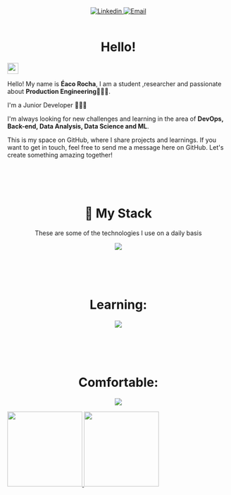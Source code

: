 <div align="center">

 <a href="https://www.linkedin.com/in/edilson-rocha-8025351bb/">
 <img src="https://img.shields.io/badge/-LinkedIn-blue?style=for-the-badge&logo=Linkedin&logoColor=white" alt="Linkedin" title="Linkedin" >
 </a> 

 <a href="mailto:eacorocha@gmail.com">
 <img src="https://img.shields.io/badge/-Email-EA4335?style=for-the-badge&logo=Gmail&logoColor=white" alt="Email" title="Email" >
 </a> 
<br />
<br />
</div>
<h1 align="center">Hello!</h1>
<img src="./.github/Hi.gif" width="25">
<p>Hello! My name is <strong>Éaco Rocha</strong>, I am a student ,researcher and passionate about <strong>Production Engineering</strong>👨🏾‍🔬.</p>
<p>I'm a Junior Developer 👨🏾‍💻</p>
<p>I'm always looking for new challenges and learning in the area of ​​<strong>DevOps, Back-end, Data Analysis, Data Science and ML</strong>.</p>
<p>This is my space on GitHub, where I share projects and learnings. If you want to get in touch, feel free to send me a message here on GitHub. Let's create something amazing together!</p>
<h1 align="center"> <br/><br/>🔮 My Stack</h1>
<p align="center">
These are some of the technologies I use on a daily basis  <div align="center">
<p align="center">
            <a href="https://skillicons.dev">
               <img src="https://skillicons.dev/icons?i=git,github,stackoverflow,vscode,mysql,postgres,python,cpp" />

</a>
          </p>
<h1 align="center"> <br/><br/> Learning:</h1>
<p align="center">
            <a href="https://skillicons.dev">
               <img src="https://skillicons.dev/icons?i=linux,git,kubernetes,docker,postgres,mysql,cpp,python,solidity,golang" />
            </a>
          </p>
<h1 align="center"> <br/><br/>Comfortable:</h1>
<p align="center">
            <a href="https://skillicons.dev">
               <img src="https://skillicons.dev/icons?i=git,mysql,cpp,python,docker" />
            </a>
          </p>

</div>
  </p>
<div>
 <a href="https://github.com/Rxz1Eaco">
 <img loading="lazy" height="170em" src="https://github-readme-stats.vercel.app/api/top-langs/?username=Rxz1Eaco&layout=compact&langs_count=7&theme=dracula"/>
 <img loading="lazy" height="170em" src="https://github-readme-stats.vercel.app/api?username=Rxz1Eaco&show_icons=true&theme=dracula&include_all_commits=true&count_private=true"/>
</div>
